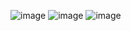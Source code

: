 ![image](https://github.com/htta17/leetcode/assets/12803690/6565100e-743a-4a01-a2df-277fc7de8252)
![image](https://github.com/htta17/leetcode/assets/12803690/cd97c2fa-1c82-4d20-872e-1f44ce5ed768)
![image](https://github.com/htta17/leetcode/assets/12803690/69c43600-305c-4cc8-9233-17ea80c3f5a5)
